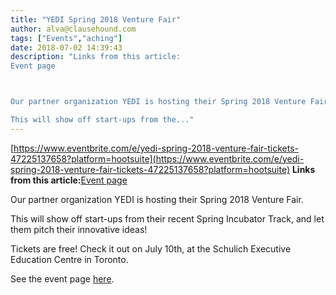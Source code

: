 ```yaml
---
title: "YEDI Spring 2018 Venture Fair"
author: alva@clausehound.com
tags: ["Events","aching"]
date: 2018-07-02 14:39:43
description: "Links from this article:
Event page



Our partner organization YEDI is hosting their Spring 2018 Venture Fair.

This will show off start-ups from the..."
---
```


[https://www.eventbrite.com/e/yedi-spring-2018-venture-fair-tickets-47225137658?platform=hootsuite](https://www.eventbrite.com/e/yedi-spring-2018-venture-fair-tickets-47225137658?platform=hootsuite)
**Links from this article:**[Event page](https://www.eventbrite.com/e/yedi-spring-2018-venture-fair-tickets-47225137658?platform=hootsuite)

Our partner organization YEDI is hosting their Spring 2018 Venture Fair.

This will show off start-ups from their recent Spring Incubator Track, and let them pitch their innovative ideas!

Tickets are free! Check it out on July 10th, at the Schulich Executive Education Centre in Toronto.

See the event page [here](https://www.eventbrite.com/e/yedi-spring-2018-venture-fair-tickets-47225137658?platform=hootsuite).